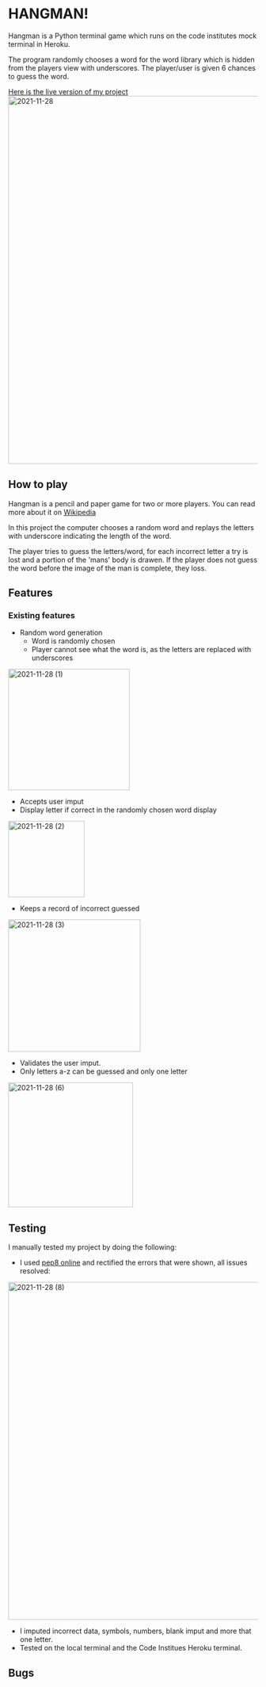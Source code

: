 # HANGMAN!

Hangman is a Python terminal game which runs on the code institutes mock terminal in Heroku.

The program randomly chooses a word for the word library which is hidden from the players view with underscores.
The player/user is given 6 chances to guess the word.

[Here is the live version of my project](https://hangman-project3.herokuapp.com)
<img width="743" alt="2021-11-28" src="https://user-images.githubusercontent.com/87449935/143765942-a7edaf96-3d4c-4867-805c-9112344748c7.png">

## How to play

Hangman is a pencil and paper game for two or more players. You can read more about it on [Wikipedia](https://en.wikipedia.org/wiki/Hangman_(game))

In this project the computer chooses a random word and replays the letters with underscore indicating the length of the word.

The player tries to guess the letters/word, for each incorrect letter a try is lost and a portion of the 'mans' body is drawen.
If the player does not guess the word before the image of the man is complete, they loss.


## Features

### Existing features

  * Random word generation
      * Word is randomly chosen
      * Player cannot see what the word is, as the letters are replaced with underscores

<img width="245" alt="2021-11-28 (1)" src="https://user-images.githubusercontent.com/87449935/143766269-a76a0c51-8e13-4434-8f1d-1b187048ef54.png">

* Accepts user imput
* Display letter if correct in the randomly chosen word display

<img width="154" alt="2021-11-28 (2)" src="https://user-images.githubusercontent.com/87449935/143766468-1933b4de-c124-48d3-b3b0-f70b61244633.png">

* Keeps a record of incorrect guessed

<img width="267" alt="2021-11-28 (3)" src="https://user-images.githubusercontent.com/87449935/143766735-b15cff9c-65b7-4ba3-b1d0-189424e1fd1a.png">

* Validates the user imput.
* Only letters a-z can be guessed and only one letter

 <img width="252" alt="2021-11-28 (6)" src="https://user-images.githubusercontent.com/87449935/143766740-a762a21f-e6fa-4502-b7ac-5d543617f0bd.png"> 
 
 ## Testing
 
 I manually tested my project by doing the following:
 
 * I used [pep8 online](http://pep8online.com/) and rectified the errors that were shown, all issues resolved:

<img width="682" alt="2021-11-28 (8)" src="https://user-images.githubusercontent.com/87449935/143766962-5eb23e8a-23fb-448f-9549-68eaeab0f33e.png">

 * I imputed incorrect data, symbols, numbers, blank imput and more that one letter.
 * Tested on the local terminal and the Code Institues Heroku terminal.
 
 ## Bugs
 
 
